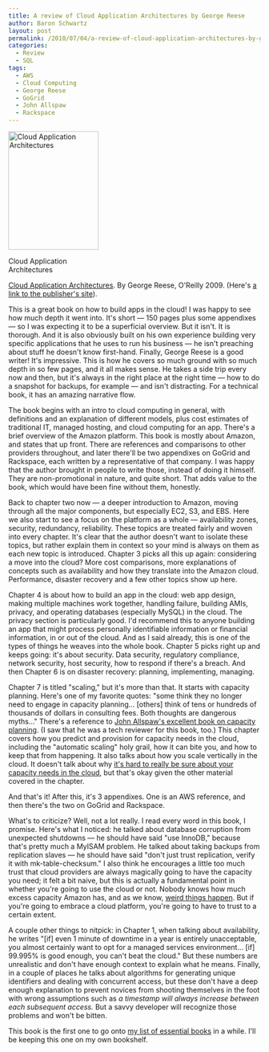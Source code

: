 ```yaml
---
title: A review of Cloud Application Architectures by George Reese
author: Baron Schwartz
layout: post
permalink: /2010/07/04/a-review-of-cloud-application-architectures-by-george-reese/
categories:
  - Review
  - SQL
tags:
  - AWS
  - Cloud Computing
  - George Reese
  - GoGrid
  - John Allspaw
  - Rackspace
---
```

<div id="attachment_1938" class="wp-caption alignleft" style="width: 190px">
  <a href="http://www.amazon.com/dp/0596156367?tag=xaprb-20"><img src="http://www.xaprb.com/blog/wp-content/uploads/2010/07/cloud_application_architectures.gif" alt="Cloud Application Architectures" title="Cloud Application Architectures" width="180" height="236" class="size-full wp-image-1938" /></a><p class="wp-caption-text">
    Cloud Application Architectures
  </p>
</div>

[Cloud Application Architectures][1]. By George Reese, O'Reilly 2009. (Here's [a link to the publisher's site][2]).

This is a great book on how to build apps in the cloud! I was happy to see how much depth it went into. It's short &#8212; 150 pages plus some appendixes &#8212; so I was expecting it to be a superficial overview. But it isn't. It is thorough. And it is also obviously built on his own experience building very specific applications that he uses to run his business &#8212; he isn't preaching about stuff he doesn't know first-hand. Finally, George Reese is a good writer! It's impressive. This is how he covers so much ground with so much depth in so few pages, and it all makes sense. He takes a side trip every now and then, but it's always in the right place at the right time &#8212; how to do a snapshot for backups, for example &#8212; and isn't distracting. For a technical book, it has an amazing narrative flow.

The book begins with an intro to cloud computing in general, with definitions and an explanation of different models, plus cost estimates of traditional IT, managed hosting, and cloud computing for an app. There's a brief overview of the Amazon platform. This book is mostly about Amazon, and states that up front. There are references and comparisons to other providers throughout, and later there'll be two appendixes on GoGrid and Rackspace, each written by a representative of that company. I was happy that the author brought in people to write those, instead of doing it himself. They are non-promotional in nature, and quite short. That adds value to the book, which would have been fine without them, honestly.

Back to chapter two now &#8212; a deeper introduction to Amazon, moving through all the major components, but especially EC2, S3, and EBS. Here we also start to see a focus on the platform as a whole &#8212; availability zones, security, redundancy, reliability. These topics are treated fairly and woven into every chapter. It's clear that the author doesn't want to isolate these topics, but rather explain them in context so your mind is always on them as each new topic is introduced. Chapter 3 picks all this up again: considering a move into the cloud? More cost comparisons, more explanations of concepts such as availability and how they translate into the Amazon cloud. Performance, disaster recovery and a few other topics show up here.

Chapter 4 is about how to build an app in the cloud: web app design, making multiple machines work together, handling failure, building AMIs, privacy, and operating databases (especially MySQL) in the cloud. The privacy section is particularly good. I'd recommend this to anyone building an app that might process personally identifiable information or financial information, in or out of the cloud. And as I said already, this is one of the types of things he weaves into the whole book. Chapter 5 picks right up and keeps going: it's about security. Data security, regulatory compliance, network security, host security, how to respond if there's a breach. And then Chapter 6 is on disaster recovery: planning, implementing, managing.

Chapter 7 is titled "scaling," but it's more than that. It starts with capacity planning. Here's one of my favorite quotes: "some think they no longer need to engage in capacity planning&#8230; [others] think of tens or hundreds of thousands of dollars in consulting fees. Both thoughts are dangerous myths&#8230;" There's a reference to [John Allspaw's excellent book on capacity planning][3]. (I saw that he was a tech reviewer for this book, too.) This chapter covers how you predict and provision for capacity needs in the cloud, including the "automatic scaling" holy grail, how it can bite you, and how to keep that from happening. It also talks about how you scale vertically in the cloud. It doesn't talk about why [it's hard to really be sure about your capacity needs in the cloud][4], but that's okay given the other material covered in the chapter.

And that's it! After this, it's 3 appendixes. One is an AWS reference, and then there's the two on GoGrid and Rackspace.

What's to criticize? Well, not a lot really. I read every word in this book, I promise. Here's what I noticed: he talked about database corruption from unexpected shutdowns &#8212; he should have said "use InnoDB," because that's pretty much a MyISAM problem. He talked about taking backups from replication slaves &#8212; he should have said "don't just trust replication, verify it with mk-table-checksum." I also think he encourages a little too much trust that cloud providers are always magically going to have the capacity you need; it felt a bit naive, but this is actually a fundamental point in whether you're going to use the cloud or not. Nobody knows how much excess capacity Amazon has, and as we know, [weird things happen][5]. But if you're going to embrace a cloud platform, you're going to have to trust to a certain extent.

A couple other things to nitpick: in Chapter 1, when talking about availability, he writes "[if] even 1 minute of downtime in a year is entirely unacceptable, you almost certainly want to opt for a managed services environment&#8230; [if] 99.995% is good enough, you can't beat the cloud." But these numbers are unrealistic and don't have enough context to explain what he means. Finally, in a couple of places he talks about algorithms for generating unique identifiers and dealing with concurrent access, but these don't have a deep enough explanation to prevent novices from shooting themselves in the foot with wrong assumptions such as *a timestamp will always increase between each subsequent access.* But a savvy developer will recognize those problems and won't be bitten.

This book is the first one to go onto [my list of essential books][6] in a while. I'll be keeping this one on my own bookshelf.

 [1]: http://www.amazon.com/dp/0596156367?tag=xaprb-20
 [2]: http://oreilly.com/catalog/9780596156374
 [3]: http://www.xaprb.com/blog/2009/10/24/a-review-of-the-art-of-capacity-planning-by-john-allspaw/
 [4]: http://www.xaprb.com/blog/2010/06/01/under-provisioning-the-curse-of-the-cloud/
 [5]: http://en.wikipedia.org/wiki/Northeast_Blackout_of_2003
 [6]: http://www.xaprb.com/blog/essential-books/
